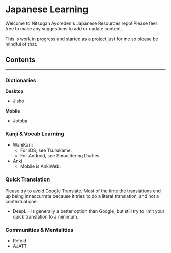 # Japanese Learning
Welcome to Nitsugan Ayoreden's Japanese Resources repo!
Please feel free to make any suggestions to add or update content.

This is work in progress and started as a project just for me so please be mindful of that.

## Contents
---

### Dictionaries
**Desktop**
- Jisho

**Mobile**
- Jotoba

### Kanji & Vocab Learning
- WaniKani
  - For iOS, see Tsurukame.
  - For Android, see Smouldering Durtles.
- Anki
  - Mobile is AnkiWeb.
  

### Quick Translation
  Please try to avoid Google Translate. Most of the time the translations end up being innaccurrate because it tries to do a literal translation, and not a contextual one.
  - DeepL - Is generally a better option than Google, but still try to limit your quick translation to a minimum.
  
### Communities & Mentalities
- Refold
- AJATT
